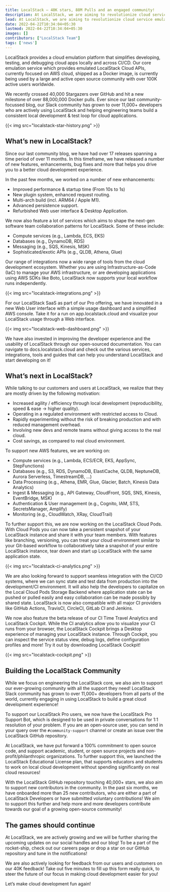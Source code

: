 ```yaml
---
title: LocalStack — 40K stars, 88M Pulls and an engaged community!
description: At LocalStack, we are aiming to revolutionize cloud service emulation to help you develop & test your cloud applications locally. Touching the milestone of over 40K GitHub Stargazers, 88M Docker Pulls and over a 11K+ strong community, further motivates us to provide the best possible cloud dev experience - giving developers back control over their development & testing loops!
lead: At LocalStack, we are aiming to revolutionize cloud service emulation to help you develop & test your cloud applications locally. Touching the milestone of over 40K GitHub Stargazers, 88M Docker Pulls and over a 11K+ strong community, further motivates us to provide the best possible cloud dev experience - giving developers back control over their development & testing loops!
date: 2022-04-22T10:34:04+05:30
lastmod: 2022-04-22T10:34:04+05:30
images: []
contributors: ["LocalStack Team"]
tags: ['news']
---
```


LocalStack provides a cloud emulation platform that simplifies developing, testing, and debugging cloud apps locally and across CI/CD. Our core emulation service which provides emulated LocalStack Cloud APIs, currently focused on AWS cloud, shipped as a Docker image, is currently being used by a large and active open source community with over 100K active users worldwide.

We recently crossed 40,000 Stargazers over GitHub and hit a new milestone of over 88,000,000 Docker pulls. Ever since our last community-focussed blog, our Slack community has grown to over 11,000+ developers who are actively using LocalStack and helping engineering teams build a consistent local development & test loop for cloud applications.

{{< img src="localstack-star-history.png" >}}

## What’s new in LocalStack?

Since our last community blog, we have had over 17 releases spanning a time period of over 11 months. In this timeframe, we have released a number of new features, enhancements, bug fixes and more that helps you drive you to a better cloud development experience.

In the past few months, we worked on a number of new enhancements:

- Improved performance & startup time (From 10s to 1s)
- New plugin system, enhanced request routing.
- Multi-arch build (incl. ARM64 / Apple M1).
- Advanced persistence support.
- Refurbished Web user interface & Desktop Application.

We now also feature a lot of services which aims to shape the next-gen software team collaboration patterns for LocalStack. Some of these include:

- Compute services (e.g., Lambda, ECS, EKS) 
- Databases (e.g., DynamoDB, RDS) 
- Messaging (e.g., SQS, Kinesis, MSK) 
- Sophisticated/exotic APIs (e.g., QLDB, Athena, Glue)

Our range of integrations now  a wide range of tools from the cloud development ecosystem. Whether you are using Infrastructure-as-Code (IaC) to manage your AWS infrastructure, or are developing applications using AWS SDKs like Boto, LocalStack now supports your local workflow runs independently.

{{< img src="localstack-integrations.png" >}}

For our LocalStack SaaS as part of our Pro offering, we have innovated in a new Web User interface with a simple usage dashboard and a simplified AWS console. Take it for a run on app.localstack.cloud and visualize your LocalStack usage through a Web interface.

{{< img src="localstack-web-dashboard.png" >}}

We have also invested in improving the developer experience and the usability of LocalStack through our open-sourced documentation. You can navigate to docs.localstack.cloud and check out the various services, integrations, tools and guides that can help you understand LocalStack and start developing on it!

## What’s next in LocalStack?

While talking to our customers and users at LocalStack, we realize that they are mostly driven by the following motivation:

- Increased agility / efficiency through local development (reproducibility, speed & ease → higher quality).
- Operating in a regulated environment with restricted access to Cloud.    
- Rapidly experimenting without the risk of breaking production and with reduced management overhead.    
- Involving new devs and remote teams without giving access to the real cloud.    
- Cost savings, as compared to real cloud environment.

To support new AWS features, we are working on:

-  Compute services (e.g., Lambda, ECS/ECR, EKS, AppSync, StepFunctions)
-  Databases (e.g., S3, RDS, DynamoDB, ElastiCache, QLDB, NeptuneDB, Aurora Serverless, TimestreamDB, ...)
-  Data Processing (e.g., Athena, EMR, Glue, Glacier, Batch, Kinesis Data Analytics)
-  Ingest & Messaging (e.g., API Gateway, CloudFront, SQS, SNS, Kinesis, EventBridge, MSK)
-  Authentication & User management (e.g., Cognito, IAM, STS, SecretsManager, Amplify)
-  Monitoring (e.g., CloudWatch, XRay, CloudTrail)

To further support this, we are now working on the LocalStack Cloud Pods. With Cloud Pods you can now take a persistent snapshot of your LocalStack instance and share it with your team members. With features like branching, versioning, you can treat your cloud environment similar to your Git-based workflow to collaboratively take a snapshot of your entire LocalStack instance, tear down and start up LocalStack with the same application state.

{{< img src="localstack-ci-analytics.png" >}}

We are also looking forward to support seamless integration with the CI/CD systems, where we can sync state and test data from production into the development/CI environment. It will also help the developers to capitalize on the Local Cloud Pods Storage Backend where application state can be pushed or pulled easily and easy collaboration can be made possibly by shared state. LocalStack is now also compatible with all major CI providers like GitHub Actions, TravisCI, CircleCI, GitLab CI and Jenkins.

We now also feature the beta release of our CI Time Travel Analytics and LocalStack Cockpit. While the CI analytics allow you to visualize your CI runs from your browser, the LocalStack Cockpit brings a Desktop experience of managing your LocalStack instance. Through Cockpit, you can inspect the service status view, debug logs, define configuration profiles and more! Try it out by downloading LocalStack Cockpit!

{{< img src="localstack-cockpit.png" >}}

## Building the LocalStack Community

While we focus on engineering the LocalStack core, we also aim to support our ever-growing community with all the support they need! LocalStack Slack community has grown to over 11,000+ developers from all parts of the world, currently engaging in using LocalStack to build a great cloud development experience!

To support our LocalStack Pro users, we now have the LocalStack Pro Support Bot, which is designed to be used in private conversations for 1:1 resolution of your problem. If you are an open-source user, you can send in your query over the `#community-support` channel or create an issue over the LocalStack GitHub repository.

At LocalStack, we have put forward a 100% commitment to open source code, and support academic, student, or open source projects and non-profit/philanthropic organizations. To further support this, we launched the LocalStack Educational License plan, that supports educators and students to work on local cloud development without spending significantly on real cloud resources! 

With the LocalStack GitHub repository touching 40,000+ stars, we also aim to support new contributors in the community. In the past six months, we have onboarded more than 25 new contributors, who are either a part of LocalStack Developers or have submitted voluntary contributions! We aim to support this further and help more and more developers contribute towards our goal of a growing open-source community!

## The games should continue

At LocalStack, we are actively growing and we will be further sharing the upcoming updates on our social handles and our blog! To be a part of the rocket-ship, check out our careers page or drop a star on our GitHub repository and tune in the notifications! 

We are also actively looking for feedback from our users and customers on our 40K feedback! Take out five minutes to fill up this form really quick, to steer the future of our focus in making cloud development easier for you!

Let’s make cloud development fun again!
